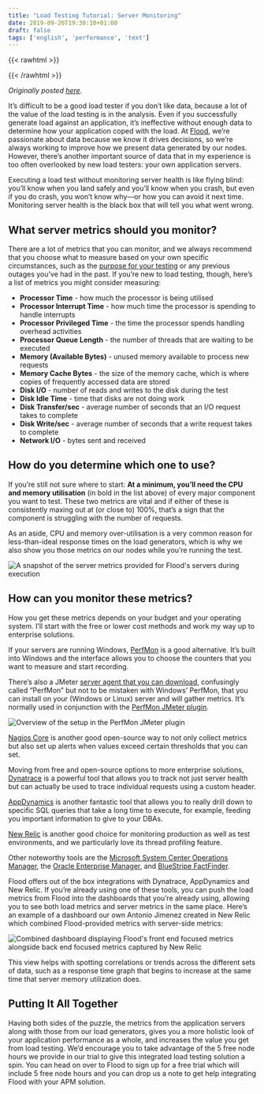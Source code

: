```yaml
---
title: "Load Testing Tutorial: Server Monitoring"
date: 2019-09-26T19:30:10+01:00
draft: false
tags: ['english', 'performance', 'text']
---
```

{{< rawhtml >}}
<link rel="canonical" href="https://www.flood.io/blog/load-testing-tutorial-server-monitoring">
{{< /rawhtml >}}

_Originally posted [here](https://www.flood.io/blog/load-testing-tutorial-server-monitoring)._

It’s difficult to be a good load tester if you don’t like data, because a lot of the value of the load testing is in the analysis. Even if you successfully generate load against an application, it’s ineffective without enough data to determine how your application coped with the load. At [Flood](https://flood.io), we’re passionate about data because we know it drives decisions, so we’re always working to improve how we present data generated by our nodes. However, there’s another important source of data that in my experience is too often overlooked by new load testers: your own application servers.

Executing a load test without monitoring server health is like flying blind: you’ll know when you land safely and you’ll know when you crash, but even if you do crash, you won’t know why—or how you can avoid it next time. Monitoring server health is the black box that will tell you what went wrong.

## What server metrics should you monitor?
There are a lot of metrics that you can monitor, and we always recommend that you choose what to measure based on your own specific circumstances, such as the [purpose for your testing](https://flood.io/blog/start-with-why-how-to-write-requirements-for-api-load-testing/) or any previous outages you’ve had in the past. If you’re new to load testing, though, here’s a list of metrics you might consider measuring:

- **Processor Time** - how much the processor is being utilised
- **Processor Interrupt Time** - how much time the processor is spending to handle interrupts
- **Processor Privileged Time** - the time the processor spends handling overhead activities
- **Processor Queue Length** - the number of threads that are waiting to be executed
- **Memory (Available Bytes)** - unused memory available to process new requests
- **Memory Cache Bytes** - the size of the memory cache, which is where copies of frequently accessed data are stored
- **Disk I/O** - number of reads and writes to the disk during the test
- **Disk Idle Time** - time that disks are not doing work
- **Disk Transfer/sec** - average number of seconds that an I/O request takes to complete
- **Disk Write/sec** - average number of seconds that a write request takes to complete
- **Network I/O** - bytes sent and received

## How do you determine which one to use?
If you’re still not sure where to start: **At a minimum, you’ll need the CPU and memory utilisation** (in bold in the list above) of every major component you want to test. These two metrics are vital and if either of these is consistently maxing out at (or close to) 100%, that’s a sign that the component is struggling with the number of requests.

As an aside, CPU and memory over-utilisation is a very common reason for less-than-ideal response times on the load generators, which is why we also show you those metrics on our nodes while you’re running the test.

![A snapshot of the server metrics provided for Flood's servers during execution](/assets/20190926-01.png)

## How can you monitor these metrics?
How you get these metrics depends on your budget and your operating system. I’ll start with the free or lower cost methods and work my way up to enterprise solutions.

If your servers are running Windows, [PerfMon](https://docs.microsoft.com/en-us/windows-server/administration/windows-commands/perfmon) is a good alternative. It’s built into Windows and the interface allows you to choose the counters that you want to measure and start recording.

There’s also a JMeter [server agent that you can download](https://github.com/undera/perfmon-agent), confusingly called “PerfMon” but not to be mistaken with Windows’ PerfMon, that you can install on your (Windows or Linux) server and will gather metrics. It’s normally used in conjunction with the [PerfMon JMeter plugin](https://jmeter-plugins.org/wiki/PerfMon/).

![Overview of the setup in the PerfMon JMeter plugin](/assets/20190926-02.png)

[Nagios Core](https://www.nagios.org/projects/nagios-core/) is another good open-source way to not only collect metrics but also set up alerts when values exceed certain thresholds that you can set.

Moving from free and open-source options to more enterprise solutions, [Dynatrace](https://www.dynatrace.com/) is a powerful tool that allows you to track not just server health but can actually be used to trace individual requests using a custom header.

[AppDynamics](https://www.appdynamics.com/) is another fantastic tool that allows you to really drill down to specific SQL queries that take a long time to execute, for example, feeding you important information to give to your DBAs.

[New Relic](https://newrelic.com/) is another good choice for monitoring production as well as test environments, and we particularly love its thread profiling feature.

Other noteworthy tools are the [Microsoft System Center Operations Manager](https://docs.microsoft.com/en-us/system-center/scom/welcome?view=sc-om-2019), the [Oracle Enterprise Manager](https://www.oracle.com/technetwork/oem/enterprise-manager/overview/index.html), and [BlueStripe FactFinder](https://support.microsoft.com/en-us/help/3134893/new-with-bluestripe-factfinder-8-1).

Flood offers out of the box integrations with Dynatrace, AppDynamics and New Relic. If you’re already using one of these tools, you can push the load metrics from Flood into the dashboards that you’re already using, allowing you to see both load metrics and server metrics in the same place. Here’s an example of a dashboard our own Antonio Jimenez created in New Relic which combined Flood-provided metrics with server-side metrics:

![Combined dashboard displaying Flood's front end focused metrics alongside back end focused metrics captured by New Relic](/assets/20190926-03.png)

This view helps with spotting correlations or trends across the different sets of data, such as a response time graph that begins to increase at the same time that server memory utilization does.

## Putting It All Together
Having both sides of the puzzle, the metrics from the application servers along with those from our load generators, gives you a more holistic look of your application performance as a whole, and increases the value you get from load testing.  We’d encourage you to take advantage of the 5 free node hours we provide in our trial to give this integrated load testing solution a spin. You can head on over to Flood to sign up for a free trial which will include 5 free node hours and you can drop us a note to get help integrating Flood with your APM solution.

